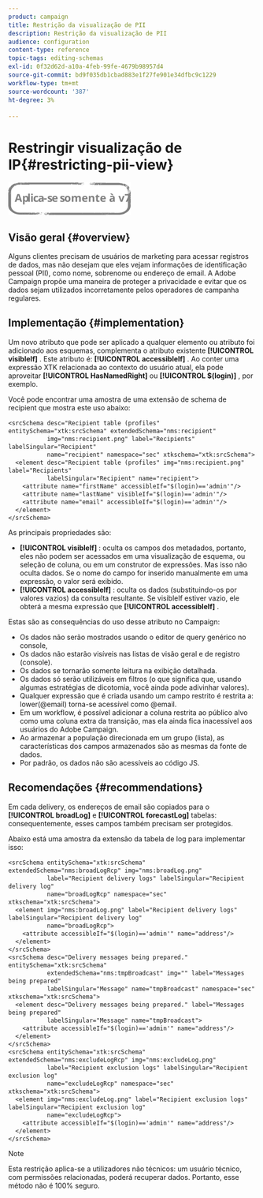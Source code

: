 ```yaml
---
product: campaign
title: Restrição da visualização de PII
description: Restrição da visualização de PII
audience: configuration
content-type: reference
topic-tags: editing-schemas
exl-id: 0f32d62d-a10a-4feb-99fe-4679b98957d4
source-git-commit: bd9f035db1cbad883e1f27fe901e34dfbc9c1229
workflow-type: tm+mt
source-wordcount: '387'
ht-degree: 3%

---
```


# Restringir visualização de IP{#restricting-pii-view}

![](../../assets/v7-only.svg)

## Visão geral {#overview}

Alguns clientes precisam de usuários de marketing para acessar registros de dados, mas não desejam que eles vejam informações de identificação pessoal (PII), como nome, sobrenome ou endereço de email. A Adobe Campaign propõe uma maneira de proteger a privacidade e evitar que os dados sejam utilizados incorretamente pelos operadores de campanha regulares.

## Implementação {#implementation}

Um novo atributo que pode ser aplicado a qualquer elemento ou atributo foi adicionado aos esquemas, complementa o atributo existente **[!UICONTROL visibleIf]** . Este atributo é: **[!UICONTROL accessibleIf]** . Ao conter uma expressão XTK relacionada ao contexto do usuário atual, ela pode aproveitar **[!UICONTROL HasNamedRight]** ou **[!UICONTROL $(login)]** , por exemplo.

Você pode encontrar uma amostra de uma extensão de schema de recipient que mostra este uso abaixo:

```
<srcSchema desc="Recipient table (profiles" entitySchema="xtk:srcSchema" extendedSchema="nms:recipient"
           img="nms:recipient.png" label="Recipients" labelSingular="Recipient"
           name="recipient" namespace="sec" xtkschema="xtk:srcSchema">
  <element desc="Recipient table (profiles" img="nms:recipient.png" label="Recipients"
           labelSingular="Recipient" name="recipient">
    <attribute name="firstName" accessibleIf="$(login)=='admin'"/>
    <attribute name="lastName" visibleIf="$(login)=='admin'"/>
    <attribute name="email" accessibleIf="$(login)=='admin'"/>
  </element>
</srcSchema>
```

As principais propriedades são:

* **[!UICONTROL visibleIf]** : oculta os campos dos metadados, portanto, eles não podem ser acessados em uma visualização de esquema, ou seleção de coluna, ou em um construtor de expressões. Mas isso não oculta dados. Se o nome do campo for inserido manualmente em uma expressão, o valor será exibido.
* **[!UICONTROL accessibleIf]** : oculta os dados (substituindo-os por valores vazios) da consulta resultante. Se visibleIf estiver vazio, ele obterá a mesma expressão que **[!UICONTROL accessibleIf]** .

Estas são as consequências do uso desse atributo no Campaign:

* Os dados não serão mostrados usando o editor de query genérico no console,
* Os dados não estarão visíveis nas listas de visão geral e de registro (console).
* Os dados se tornarão somente leitura na exibição detalhada.
* Os dados só serão utilizáveis em filtros (o que significa que, usando algumas estratégias de dicotomia, você ainda pode adivinhar valores).
* Qualquer expressão que é criada usando um campo restrito é restrita a: lower(@email) torna-se acessível como @email.
* Em um workflow, é possível adicionar a coluna restrita ao público alvo como uma coluna extra da transição, mas ela ainda fica inacessível aos usuários do Adobe Campaign.
* Ao armazenar a população direcionada em um grupo (lista), as características dos campos armazenados são as mesmas da fonte de dados.
* Por padrão, os dados não são acessíveis ao código JS.

## Recomendações {#recommendations}

Em cada delivery, os endereços de email são copiados para o **[!UICONTROL broadLog]** e **[!UICONTROL forecastLog]** tabelas: consequentemente, esses campos também precisam ser protegidos.

Abaixo está uma amostra da extensão da tabela de log para implementar isso:

```
<srcSchema entitySchema="xtk:srcSchema" extendedSchema="nms:broadLogRcp" img="nms:broadLog.png"
           label="Recipient delivery logs" labelSingular="Recipient delivery log"
           name="broadLogRcp" namespace="sec" xtkschema="xtk:srcSchema">
  <element img="nms:broadLog.png" label="Recipient delivery logs" labelSingular="Recipient delivery log"
           name="broadLogRcp">
    <attribute accessibleIf="$(login)=='admin'" name="address"/>
  </element>
</srcSchema>
<srcSchema desc="Delivery messages being prepared." entitySchema="xtk:srcSchema"
           extendedSchema="nms:tmpBroadcast" img="" label="Messages being prepared"
           labelSingular="Message" name="tmpBroadcast" namespace="sec" xtkschema="xtk:srcSchema">
  <element desc="Delivery messages being prepared." label="Messages being prepared"
           labelSingular="Message" name="tmpBroadcast">
    <attribute accessibleIf="$(login)=='admin'" name="address"/>
  </element>
</srcSchema>
<srcSchema entitySchema="xtk:srcSchema" extendedSchema="nms:excludeLogRcp" img="nms:excludeLog.png"
           label="Recipient exclusion logs" labelSingular="Recipient exclusion log"
           name="excludeLogRcp" namespace="sec" xtkschema="xtk:srcSchema">
  <element img="nms:excludeLog.png" label="Recipient exclusion logs" labelSingular="Recipient exclusion log"
           name="excludeLogRcp">
    <attribute accessibleIf="$(login)=='admin'" name="address"/>
  </element>
</srcSchema>
```

>[!NOTE]
>
>Esta restrição aplica-se a utilizadores não técnicos: um usuário técnico, com permissões relacionadas, poderá recuperar dados. Portanto, esse método não é 100% seguro.
